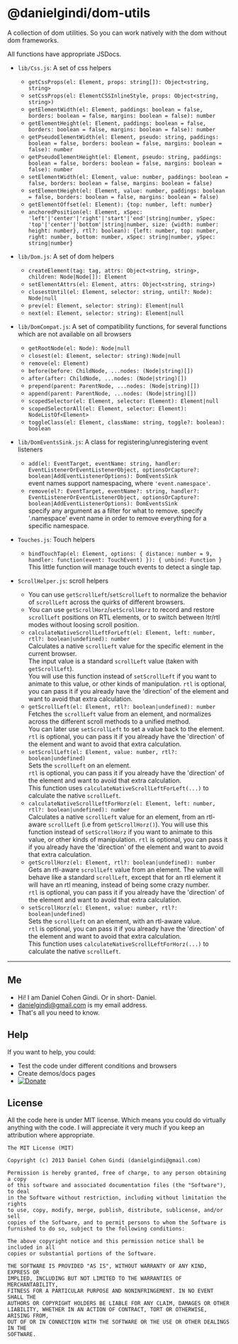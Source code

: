 # @danielgindi/dom-utils

A collection of dom utilities. So you can work natively with the dom without dom frameworks.

All functions have appropriate JSDocs.  

* `lib/Css.js`: A set of css helpers
  * `getCssProps(el: Element, props: string[]): Object<string, string>`
  * `setCssProps(el: ElementCSSInlineStyle, props: Object<string, string>)`
  * `getElementWidth(el: Element, paddings: boolean = false, borders: boolean = false, margins: boolean = false): number`
  * `getElementHeight(el: Element, paddings: boolean = false, borders: boolean = false, margins: boolean = false): number`
  * `getPseudoElementWidth(el: Element, pseudo: string, paddings: boolean = false, borders: boolean = false, margins: boolean = false): number`
  * `getPseudoElementHeight(el: Element, pseudo: string, paddings: boolean = false, borders: boolean = false, margins: boolean = false): number`
  * `setElementWidth(el: Element, value: number, paddings: boolean = false, borders: boolean = false, margins: boolean = false)`
  * `setElementHeight(el: Element, value: number, paddings: boolean = false, borders: boolean = false, margins: boolean = false)`
  * `getElementOffset(el: Element): {top: number, left: number}`
  * `anchoredPosition(el: Element, xSpec: 'left'|'center'|'right'|'start'|'end'|string|number, ySpec: 'top'|'center'|'bottom'|string|number, size: {width: number: height: number}, rtl?: boolean): {left: number, top: number, right: number, bottom: number, xSpec: string|number, ySpec: string|number}`

* `lib/Dom.js`: A set of dom helpers
  * `createElement(tag: tag, attrs: Object<string, string>, children: Node|Node[]): Element`
  * `setElementAttrs(el: Element, attrs: Object<string, string>)`
  * `closestUntil(el: Element, selector: string, until?: Node): Node|null`
  * `prev(el: Element, selector: string): Element|null`
  * `next(el: Element, selector: string): Element|null`

* `lib/DomCompat.js`: A set of compatibility functions, for several functions which are not available on all browsers
  * `getRootNode(el: Node): Node|null`
  * `closest(el: Element, selector: string):Node|null`
  * `remove(el: Element)`
  * `before(before: ChildNode, ...nodes: (Node|string)[])`
  * `after(after: ChildNode, ...nodes: (Node|string)[])`
  * `prepend(parent: ParentNode, ...nodes: (Node|string)[])`
  * `append(parent: ParentNode, ...nodes: (Node|string)[])`
  * `scopedSelector(el: Element, selector: Element): Element|null`
  * `scopedSelectorAll(el: Element, selector: Element): NodeListOf<Element>`
  * `toggleClass(el: Element, className: string, toggle?: boolean): boolean`

* `lib/DomEventsSink.js`: A class for registering/unregistering event listeners
  * `add(el: EventTarget, eventName: string, handler: EventListenerOrEventListenerObject, optionsOrCapture?: boolean|AddEventListenerOptions): DomEventsSink`  
    event names support namespacing, where `'event.namespace'`.
  * `remove(el?: EventTarget, eventName?: string, handler?: EventListenerOrEventListenerObject, optionsOrCapture?: boolean|AddEventListenerOptions): DomEventsSink`  
    specify any argument as a filter for what to remove. specify '.namespace' event name in order to remove everything for a specific namespace.

* `Touches.js`: Touch helpers
  * `bindTouchTap(el: Element, options: { distance: number = 9, handler: function(event: TouchEvent) }): { unbind: Function }`  
    This little function will manage touch events to detect a single tap.

* `ScrollHelper.js`: scroll helpers
  * You can use `getScrollLeft`/`setScrollLeft` to normalize the behavior of `scrollLeft` across the quirks of different browsers.
  * You can use `getScrollHorz`/`setScrollHorz` to record and restore `scrollLeft` positions on RTL elements, or to switch between ltr/rtl modes without loosing scroll position.
  * `calculateNativeScrollLeftForLeft(el: Element, left: number, rtl?: boolean|undefined): number`  
    Calculates a native `scrollLeft` value for the specific element in the current browser.  
    The input value is a standard `scrollLeft` value (taken with `getScrollLeft`).  
    You will use this function instead of `setScrollLeft` if you want to animate to this value, or other kinds of manipulation.
    `rtl` is optional, you can pass it if you already have the 'direction' of the element and want to avoid that extra calculation.
  * `getScrollLeft(el: Element, rtl?: boolean|undefined): number`  
    Fetches the `scrollLeft` value from an element, and normalizes across the different scroll methods to a unified method.  
    You can later use `setScrollLeft` to set a value back to the element.  
    `rtl` is optional, you can pass it if you already have the 'direction' of the element and want to avoid that extra calculation.
  * `setScrollLeft(el: Element, value: number, rtl?: boolean|undefined)`  
    Sets the `scrollLeft` on an element.  
    `rtl` is optional, you can pass it if you already have the 'direction' of the element and want to avoid that extra calculation.  
    This function uses `calculateNativeScrollLeftForLeft(...)` to calculate the native `scrollLeft`.
  * `calculateNativeScrollLeftForHorz(el: Element, left: number, rtl?: boolean|undefined): number`  
    Calculates a native `scrollLeft` value for an element, from an rtl-aware `scrollLeft` (i.e from `getScrollHorz()`).
    You will use this function instead of `setScrollHorz` if you want to animate to this value, or other kinds of manipulation.
    `rtl` is optional, you can pass it if you already have the 'direction' of the element and want to avoid that extra calculation.
  * `getScrollHorz(el: Element, rtl?: boolean|undefined): number`  
    Gets an rtl-aware `scrollLeft` value from an element. The value will behave like a standard `scrollLeft`,
    except that for an rtl element it will have an rtl meaning, instead of being some crazy number.  
    `rtl` is optional, you can pass it if you already have the 'direction' of the element and want to avoid that extra calculation.
  * `setScrollHorz(el: Element, value: number, rtl?: boolean|undefined)`  
    Sets the `scrollLeft` on an element, with an rtl-aware value.  
    `rtl` is optional, you can pass it if you already have the 'direction' of the element and want to avoid that extra calculation.  
    This function uses `calculateNativeScrollLeftForHorz(...)` to calculate the native `scrollLeft`.

---

## Me
* Hi! I am Daniel Cohen Gindi. Or in short- Daniel.
* danielgindi@gmail.com is my email address.
* That's all you need to know.

## Help

If you want to help, you could:
* Test the code under different conditions and browsers
* Create demos/docs pages
* [![Donate](https://www.paypalobjects.com/en_US/i/btn/btn_donate_LG.gif)](https://www.paypal.com/cgi-bin/webscr?cmd=_s-xclick&hosted_button_id=45T5QNATLCPS2)

## License

All the code here is under MIT license. Which means you could do virtually anything with the code.
I will appreciate it very much if you keep an attribution where appropriate.

    The MIT License (MIT)
    
    Copyright (c) 2013 Daniel Cohen Gindi (danielgindi@gmail.com)
    
    Permission is hereby granted, free of charge, to any person obtaining a copy
    of this software and associated documentation files (the "Software"), to deal
    in the Software without restriction, including without limitation the rights
    to use, copy, modify, merge, publish, distribute, sublicense, and/or sell
    copies of the Software, and to permit persons to whom the Software is
    furnished to do so, subject to the following conditions:
    
    The above copyright notice and this permission notice shall be included in all
    copies or substantial portions of the Software.
    
    THE SOFTWARE IS PROVIDED "AS IS", WITHOUT WARRANTY OF ANY KIND, EXPRESS OR
    IMPLIED, INCLUDING BUT NOT LIMITED TO THE WARRANTIES OF MERCHANTABILITY,
    FITNESS FOR A PARTICULAR PURPOSE AND NONINFRINGEMENT. IN NO EVENT SHALL THE
    AUTHORS OR COPYRIGHT HOLDERS BE LIABLE FOR ANY CLAIM, DAMAGES OR OTHER
    LIABILITY, WHETHER IN AN ACTION OF CONTRACT, TORT OR OTHERWISE, ARISING FROM,
    OUT OF OR IN CONNECTION WITH THE SOFTWARE OR THE USE OR OTHER DEALINGS IN THE
    SOFTWARE.
